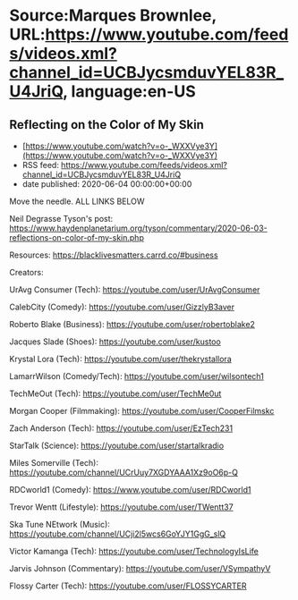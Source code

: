 # Source:Marques Brownlee, URL:https://www.youtube.com/feeds/videos.xml?channel_id=UCBJycsmduvYEL83R_U4JriQ, language:en-US

## Reflecting on the Color of My Skin
 - [https://www.youtube.com/watch?v=o-_WXXVye3Y](https://www.youtube.com/watch?v=o-_WXXVye3Y)
 - RSS feed: https://www.youtube.com/feeds/videos.xml?channel_id=UCBJycsmduvYEL83R_U4JriQ
 - date published: 2020-06-04 00:00:00+00:00

Move the needle.
ALL LINKS BELOW

Neil Degrasse Tyson's post: https://www.haydenplanetarium.org/tyson/commentary/2020-06-03-reflections-on-color-of-my-skin.php

Resources:
https://blacklivesmatters.carrd.co/#business

Creators:

UrAvg Consumer (Tech): https://youtube.com/user/UrAvgConsumer

CalebCity (Comedy): https://youtube.com/user/GizzlyB3aver

Roberto Blake (Business): https://youtube.com/user/robertoblake2

Jacques Slade (Shoes): https://youtube.com/user/kustoo

Krystal Lora (Tech): https://youtube.com/user/thekrystallora

LamarrWilson (Comedy/Tech): https://youtube.com/user/wilsontech1

TechMeOut (Tech): https://youtube.com/user/TechMe0ut

Morgan Cooper (Filmmaking): https://youtube.com/user/CooperFilmskc

Zach Anderson (Tech): https://youtube.com/user/EzTech231

StarTalk (Science): https://youtube.com/user/startalkradio

Miles Somerville (Tech): https://youtube.com/channel/UCrUuy7XGDYAAA1Xz9oO6p-Q

RDCworld1 (Comedy): https://www.youtube.com/user/RDCworld1

Trevor Wentt (Lifestyle): https://youtube.com/user/TWentt37

Ska Tune NEtwork (Music): https://youtube.com/channel/UCji2l5wcs6GoYJY1GgG_slQ

Victor Kamanga (Tech): https://youtube.com/user/TechnologyIsLife

Jarvis Johnson (Commentary): https://youtube.com/user/VSympathyV

Flossy Carter (Tech): https://youtube.com/user/FLOSSYCARTER

